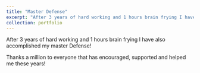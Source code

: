 ```yaml
---
title: "Master Defense"
excerpt: "After 3 years of hard working and 1 hours brain frying I have also accomplished my master Defense!<br/><img src='/images/9.png'>"
collection: portfolio
---
```


After 3 years of hard working and 1 hours brain frying I have also accomplished my master Defense!

Thanks a million to everyone that has encouraged, supported and helped me these years!
